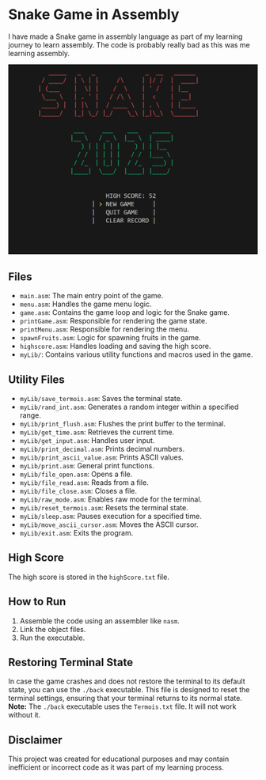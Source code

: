 # Snake Game in Assembly

I have made a Snake game in assembly language as part of my learning journey to learn assembly. The code is probably really bad as this was me learning assembly.

![Menu Screenshot](menu.png)

## Files

- `main.asm`: The main entry point of the game.
- `menu.asm`: Handles the game menu logic.
- `game.asm`: Contains the game loop and logic for the Snake game.
- `printGame.asm`: Responsible for rendering the game state.
- `printMenu.asm`: Responsible for rendering the menu.
- `spawnFruits.asm`: Logic for spawning fruits in the game.
- `highscore.asm`: Handles loading and saving the high score.
- `myLib/`: Contains various utility functions and macros used in the game.

## Utility Files

- `myLib/save_termois.asm`: Saves the terminal state.
- `myLib/rand_int.asm`: Generates a random integer within a specified range.
- `myLib/print_flush.asm`: Flushes the print buffer to the terminal.
- `myLib/get_time.asm`: Retrieves the current time.
- `myLib/get_input.asm`: Handles user input.
- `myLib/print_decimal.asm`: Prints decimal numbers.
- `myLib/print_ascii_value.asm`: Prints ASCII values.
- `myLib/print.asm`: General print functions.
- `myLib/file_open.asm`: Opens a file.
- `myLib/file_read.asm`: Reads from a file.
- `myLib/file_close.asm`: Closes a file.
- `myLib/raw_mode.asm`: Enables raw mode for the terminal.
- `myLib/reset_termois.asm`: Resets the terminal state.
- `myLib/sleep.asm`: Pauses execution for a specified time.
- `myLib/move_ascii_cursor.asm`: Moves the ASCII cursor.
- `myLib/exit.asm`: Exits the program.

## High Score

The high score is stored in the `highScore.txt` file.

## How to Run

1. Assemble the code using an assembler like `nasm`.
2. Link the object files.
3. Run the executable.

## Restoring Terminal State

In case the game crashes and does not restore the terminal to its default state, you can use the `./back` executable. This file is designed to reset the terminal settings, ensuring that your terminal returns to its normal state. 
**Note:** The `./back` executable uses the `Termois.txt` file. It will not work without it.

## Disclaimer

This project was created for educational purposes and may contain inefficient or incorrect code as it was part of my learning process.
